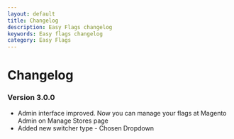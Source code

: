 ```yaml
---
layout: default
title: Changelog
description: Easy Flags changelog
keywords: Easy flags changelog
category: Easy Flags
---
```


# Changelog

### Version 3.0.0

 -  Admin interface improved. Now you can manage your flags at Magento Admin
    on  Manage Stores page
 -  Added new switcher type - Chosen Dropdown
